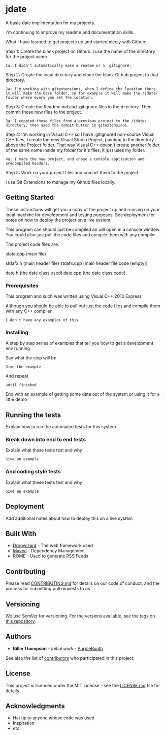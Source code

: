 # jdate

A basic date implimentation for my projects.

I'm continuing to improve my readme and documentation skills.

What I have learned to get projects up and started nicely with Github:

Step 1: Create the blank project on Github. I use the name of the directory for the project name.
	
	1a: I didn't automatically make a readme or a .gitignore.

Step 2: Create the local directory and clone the blank Github project to that directory.
	
	2a: I'm working with gitextensions, when I define the location there it will make the base folder, so for example it will make the /jdate/ folder where every you set the location.

Step 3: Create the Readme.md and .gitignore files in the directory. Then commit these new files to the project.
	
	3a: I coppied these files from a previous project to the /jdate/ directory, then used the commit button in gitextensions.

Step 4: I'm working in Visual C++ so I have .gitignored non-source Visual C++ files, I create the new Visual Studio Project, pointing to the directory above the Project folder.  That way Visual C++ doesn't create another folder of the same name inside my folder for it's files, it just uses my folder.
	
	4a: I made the new project, and chose a console application and precompiled headers.

Step 5: Work on your project files and commit them to the project.  

I use Git Extensions to manage my Github files locally.

## Getting Started

These instructions will get you a copy of the project up and running on your local machine for development and testing purposes. See deployment for notes on how to deploy the project on a live system.

This program can should just be compiled an will open in a console window.  You could also just pull the code files and compile them with any compiler.

The project code files are:

jdate.cpp	(main file)

stdafx.h	(main header file)
stdafx.cpp	(main header file code (empty))

date.h	(the date class used)
date.cpp	(the date class code)


### Prerequisites

This program and such was written using Visual C++ 2010 Express

Although you should be able to pull out just the code files and compile them with any C++ compiler.

```
I don't have any examples of this
```

### Installing

A step by step series of examples that tell you how to get a development env running

Say what the step will be

```
Give the example
```

And repeat

```
until finished
```

End with an example of getting some data out of the system or using it for a little demo

## Running the tests

Explain how to run the automated tests for this system

### Break down into end to end tests

Explain what these tests test and why

```
Give an example
```

### And coding style tests

Explain what these tests test and why

```
Give an example
```

## Deployment

Add additional notes about how to deploy this on a live system

## Built With

* [Dropwizard](http://www.dropwizard.io/1.0.2/docs/) - The web framework used
* [Maven](https://maven.apache.org/) - Dependency Management
* [ROME](https://rometools.github.io/rome/) - Used to generate RSS Feeds

## Contributing

Please read [CONTRIBUTING.md](https://gist.github.com/PurpleBooth/b24679402957c63ec426) for details on our code of conduct, and the process for submitting pull requests to us.

## Versioning

We use [SemVer](http://semver.org/) for versioning. For the versions available, see the [tags on this repository](https://github.com/your/project/tags). 

## Authors

* **Billie Thompson** - *Initial work* - [PurpleBooth](https://github.com/PurpleBooth)

See also the list of [contributors](https://github.com/your/project/contributors) who participated in this project.

## License

This project is licensed under the MIT License - see the [LICENSE.md](LICENSE.md) file for details

## Acknowledgments

* Hat tip to anyone whose code was used
* Inspiration
* etc

